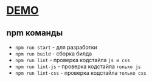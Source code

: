 # [DEMO](https://lieblein.github.io/blockRouting/build/)

## npm команды
- `npm run start` - для разработки
- `npm run build` - сборка билда
- `npm run lint` - проверка кодстайла `js и css`
- `npm run lint-js` - проверка кодстайла `только js`
- `npm run lint-css` - проверка кодстайла `только css`
